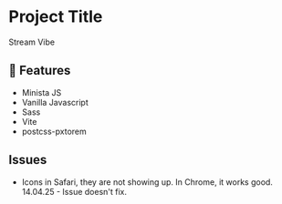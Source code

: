 # Project Title
Stream Vibe
## 🚀 Features
- Minista JS 
- Vanilla Javascript
- Sass
- Vite
- postcss-pxtorem

## Issues
- Icons in Safari, they are not showing up. In Chrome, it works good. 14.04.25 - Issue doesn't fix.